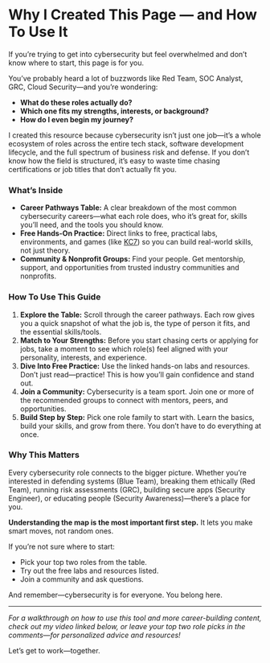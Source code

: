 # Why I Created This Page — and How To Use It

If you’re trying to get into cybersecurity but feel overwhelmed and don’t know where to start, this page is for you.

You’ve probably heard a lot of buzzwords like Red Team, SOC Analyst, GRC, Cloud Security—and you’re wondering:
- **What do these roles actually do?**
- **Which one fits my strengths, interests, or background?**
- **How do I even begin my journey?**

I created this resource because cybersecurity isn’t just one job—it’s a whole ecosystem of roles across the entire tech stack, software development lifecycle, and the full spectrum of business risk and defense. If you don’t know how the field is structured, it’s easy to waste time chasing certifications or job titles that don’t actually fit you.

### What’s Inside

- **Career Pathways Table:** A clear breakdown of the most common cybersecurity careers—what each role does, who it’s great for, skills you’ll need, and the tools you should know.
- **Free Hands-On Practice:** Direct links to free, practical labs, environments, and games (like [KC7](https://kc7.com/)) so you can build real-world skills, not just theory.
- **Community & Nonprofit Groups:** Find your people. Get mentorship, support, and opportunities from trusted industry communities and nonprofits.

### How To Use This Guide

1. **Explore the Table:** Scroll through the career pathways. Each row gives you a quick snapshot of what the job is, the type of person it fits, and the essential skills/tools.
2. **Match to Your Strengths:** Before you start chasing certs or applying for jobs, take a moment to see which role(s) feel aligned with your personality, interests, and experience.
3. **Dive Into Free Practice:** Use the linked hands-on labs and resources. Don’t just read—practice! This is how you’ll gain confidence and stand out.
4. **Join a Community:** Cybersecurity is a team sport. Join one or more of the recommended groups to connect with mentors, peers, and opportunities.
5. **Build Step by Step:** Pick one role family to start with. Learn the basics, build your skills, and grow from there. You don’t have to do everything at once.

### Why This Matters

Every cybersecurity role connects to the bigger picture. Whether you’re interested in defending systems (Blue Team), breaking them ethically (Red Team), running risk assessments (GRC), building secure apps (Security Engineer), or educating people (Security Awareness)—there’s a place for you.

**Understanding the map is the most important first step.** It lets you make smart moves, not random ones.

If you’re not sure where to start:
- Pick your top two roles from the table.
- Try out the free labs and resources listed.
- Join a community and ask questions.

And remember—cybersecurity is for everyone. You belong here.

---

*For a walkthrough on how to use this tool and more career-building content, check out my video linked below, or leave your top two role picks in the comments—for personalized advice and resources!*

Let’s get to work—together.
